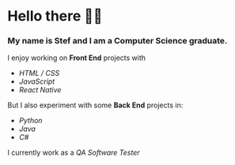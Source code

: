 # **Hello there 👋🏻**

### My name is Stef and I am a Computer Science graduate.

 I enjoy working on **Front End** projects with
- *HTML / CSS*
- *JavaScript*
- *React Native*
  
 But I also experiment with some **Back End** projects in:
- *Python*
- *Java*
- *C#*
  
 I currently work as a *QA Software Tester*
